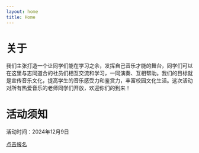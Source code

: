 ```yaml
---
layout: home
title: Home
---
```


# 关于

我们主张打造一个让同学们能在学习之余，发挥自己音乐才能的舞台，同学们可以在这里与志同道合的社员们相互交流和学习，一同演奏、互相帮助。我们的目标就是宣传音乐文化，提高学生的音乐感受力和鉴赏力，丰富校园文化生活。这次活动对所有热爱音乐的老师同学们开放，欢迎你们的到来！

# 活动须知

活动时间：2024年12月9日

<a href="https://afdian.com/item/153c7652a4a011ef89ec5254001e7c00" target="_blank">点击报名</a>

<!-- {% include archive.html %} -->
